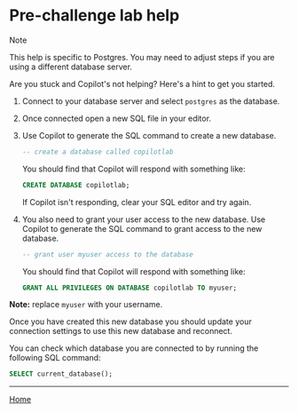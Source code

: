 # Pre-challenge lab help

> [!NOTE]  
> This help is specific to Postgres. You may need to adjust steps if you are using a different database server.

Are you stuck and Copilot's not helping? Here's a hint to get you started.

1. Connect to your database server and select `postgres` as the database.
2. Once connected open a new SQL file in your editor.
3. Use Copilot to generate the SQL command to create a new database.

    ```sql
    -- create a database called copilotlab
    ```

    You should find that Copilot will respond with something like:

    ```sql
    CREATE DATABASE copilotlab;
    ```

    If Copilot isn't responding, clear your SQL editor and try again.

4. You also need to grant your user access to the new database. Use Copilot to generate the SQL command to grant access to the new database.

    ```sql
    -- grant user myuser access to the database
    ```

    You should find that Copilot will respond with something like:

    ```sql
    GRANT ALL PRIVILEGES ON DATABASE copilotlab TO myuser;
    ```

**Note:** replace `myuser` with your username.

Once you have created this new database you should update your connection settings to use this new database and reconnect.

You can check which database you are connected to by running the following SQL command:

```sql
SELECT current_database();
```

----

[Home](../README.md)